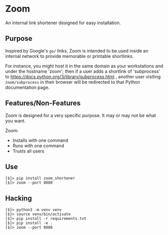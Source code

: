 Zoom
====

An internal link shortener designed for easy installation.

Purpose
-------

Inspired by Google's `go/` links, Zoom is intended to be used inside an
internal network to provide memorable or printable shortlinks.

For instance, you might host it in the same domain as your workstations and
under the hostname 'zoom'; then if a user adds a shortlink of 'subprocess' to
https://docs.python.org/3/library/subprocess.html , another user visiting
`zoom/subprocess` in their browser will be redirected to that Python
documentation page.

Features/Non-Features
---------------------

Zoom is designed for a very specific purpose.  It may or may not be what you
want.

Zoom:

* Installs with one command
* Runs with one command
* Trusts all users

Use
---

    [$]> pip install zoom_shortener
    [$]> zoom --port 8080

Hacking
-------

    [$]> python3 -m venv venv
    [$]> source venv/bin/activate
    [$]> pip install -r requirements.txt
    [$]> pip install -e .
    [$]> zoom --port 8080
